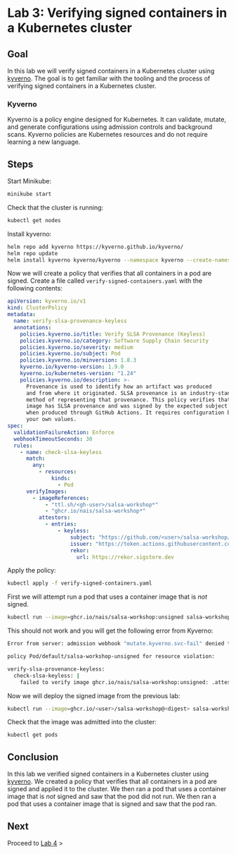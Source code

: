 # Lab 3: Verifying signed containers in a Kubernetes cluster

## Goal

In this lab we will verify signed containers in a Kubernetes cluster using [kyverno](https://kyverno.io/). The goal is to get familiar with the tooling and the process of verifying signed containers in a Kubernetes cluster.

### Kyverno

Kyverno is a policy engine designed for Kubernetes. It can validate, mutate, and generate configurations using admission controls and background scans. Kyverno policies are Kubernetes resources and do not require learning a new language.

## Steps

Start Minikube:

```bash
minikube start
```

Check that the cluster is running:

```bash
kubectl get nodes
```

Install kyverno:

```bash
helm repo add kyverno https://kyverno.github.io/kyverno/
helm repo update
helm install kyverno kyverno/kyverno --namespace kyverno --create-namespace
```

Now we will create a policy that verifies that all containers in a pod are signed.
Create a file called `verify-signed-containers.yaml` with the following contents:

```yaml
apiVersion: kyverno.io/v1
kind: ClusterPolicy
metadata:
  name: verify-slsa-provenance-keyless
  annotations:
    policies.kyverno.io/title: Verify SLSA Provenance (Keyless)
    policies.kyverno.io/category: Software Supply Chain Security
    policies.kyverno.io/severity: medium
    policies.kyverno.io/subject: Pod
    policies.kyverno.io/minversion: 1.8.3
    kyverno.io/kyverno-version: 1.9.0
    kyverno.io/kubernetes-version: "1.24"
    policies.kyverno.io/description: >-
      Provenance is used to identify how an artifact was produced
      and from where it originated. SLSA provenance is an industry-standard
      method of representing that provenance. This policy verifies that an
      image has SLSA provenance and was signed by the expected subject and issuer
      when produced through GitHub Actions. It requires configuration based upon
      your own values.
spec:
  validationFailureAction: Enforce
  webhookTimeoutSeconds: 30
  rules:
    - name: check-slsa-keyless
      match:
        any:
          - resources:
              kinds:
                - Pod
      verifyImages:
        - imageReferences:
            - "ttl.sh/<gh-user>/salsa-workshop*"
            - "ghcr.io/nais/salsa-workshop*"
          attestors:
            - entries:
                - keyless:
                    subject: "https://github.com/<user>/salsa-workshop/*"
                    issuer: "https://token.actions.githubusercontent.com"
                    rekor:
                      url: https://rekor.sigstore.dev
```

Apply the policy:

```bash
kubectl apply -f verify-signed-containers.yaml
```

First we will attempt run a pod that uses a container image that is *not* signed.

```bash
kubectl run --image=ghcr.io/nais/salsa-workshop:unsigned salsa-workshop-unsigned --restart=Never --image-pull-policy=Always
```

This should not work and you will get the following error from Kyverno:

```bash
Error from server: admission webhook "mutate.kyverno.svc-fail" denied the request:

policy Pod/default/salsa-workshop-unsigned for resource violation:

verify-slsa-provenance-keyless:
  check-slsa-keyless: |
    failed to verify image ghcr.io/nais/salsa-workshop:unsigned: .attestors[0].entries[0].keyless: no matching signatures:
```

Now we will deploy the signed image from the previous lab:

```bash
kubectl run --image=ghcr.io/<user>/salsa-workshop@<digest> salsa-workshop-signed --restart=Never --image-pull-policy=Always
```

Check that the image was admitted into the cluster:

```bash
kubectl get pods
```

## Conclusion

In this lab we verified signed containers in a Kubernetes cluster using [kyverno](https://kyverno.io/). We created a policy that verifies that all containers in a pod are signed and applied it to the cluster. We then ran a pod that uses a container image that is *not* signed and saw that the pod did not run. We then ran a pod that uses a container image that is signed and saw that the pod ran.

## Next

Proceed to [Lab 4](../lab-4/README.md) >
